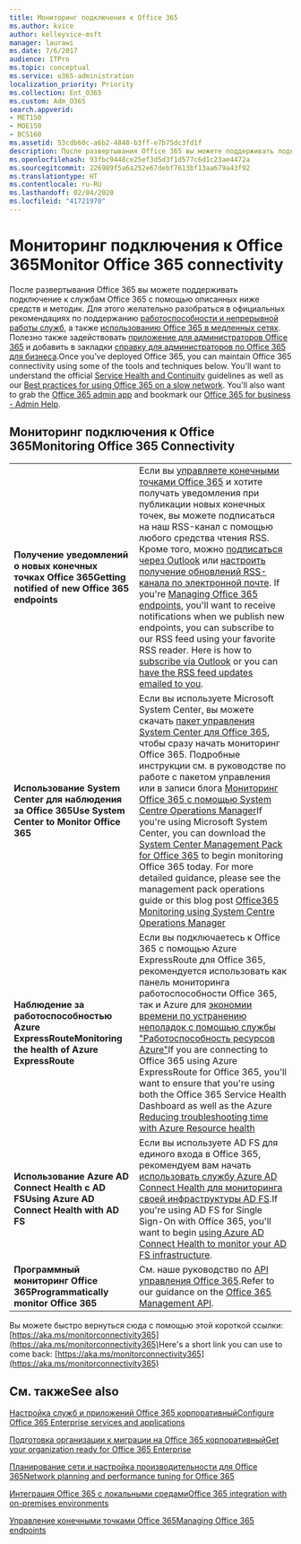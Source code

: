 ```yaml
---
title: Мониторинг подключения к Office 365
ms.author: kvice
author: kelleyvice-msft
manager: laurawi
ms.date: 7/6/2017
audience: ITPro
ms.topic: conceptual
ms.service: o365-administration
localization_priority: Priority
ms.collection: Ent_O365
ms.custom: Adm_O365
search.appverid:
- MET150
- MOE150
- BCS160
ms.assetid: 53cdb60c-a6b2-4848-b3ff-e7b75dc3fd1f
description: После развертывания Office 365 вы можете поддерживать подключение к службам Office 365 с помощью описанных ниже средств и методик. Для этого желательно разобраться в официальных рекомендациях по поддержанию работоспособности и непрерывной работы служб, а также использованию Office 365 в медленных сетях. Полезно также задействовать приложение для администраторов Office 365 и добавить в закладки справку для администраторов по Office 365 для бизнеса.
ms.openlocfilehash: 93fbc9448ce25ef3d5d3f1d577c6d1c23ae4472a
ms.sourcegitcommit: 226989f5a6a252e67debf7613bf13aa679a43f92
ms.translationtype: HT
ms.contentlocale: ru-RU
ms.lasthandoff: 02/04/2020
ms.locfileid: "41721970"
---
```

# <a name="monitor-office-365-connectivity"></a><span data-ttu-id="29109-105">Мониторинг подключения к Office 365</span><span class="sxs-lookup"><span data-stu-id="29109-105">Monitor Office 365 connectivity</span></span>

<span data-ttu-id="29109-p102">После развертывания Office 365 вы можете поддерживать подключение к службам Office 365 с помощью описанных ниже средств и методик. Для этого желательно разобраться в официальных рекомендациях по поддержанию [работоспособности и непрерывной работы служб](https://docs.microsoft.com/office365/servicedescriptions/office-365-platform-service-description/service-health-and-continuity), а также [использованию Office 365 в медленных сетях](https://support.office.com/article/fd16c8d2-4799-4c39-8fd7-045f06640166). Полезно также задействовать [приложение для администраторов Office 365](https://blogs.office.com/2015/03/13/administer-on-the-go-with-the-updated-office-365-admin-app/) и добавить в закладки [справку для администраторов по Office 365 для бизнеса](https://support.office.com/article/17d3ff3f-3601-466e-b5a1-482b31cfb791).</span><span class="sxs-lookup"><span data-stu-id="29109-p102">Once you've deployed Office 365, you can maintain Office 365 connectivity using some of the tools and techniques below. You'll want to understand the official [Service Health and Continuity](https://docs.microsoft.com/office365/servicedescriptions/office-365-platform-service-description/service-health-and-continuity) guidelines as well as our [Best practices for using Office 365 on a slow network](https://support.office.com/article/fd16c8d2-4799-4c39-8fd7-045f06640166). You'll also want to grab the [Office 365 admin app](https://blogs.office.com/2015/03/13/administer-on-the-go-with-the-updated-office-365-admin-app/) and bookmark our [Office 365 for business - Admin Help](https://support.office.com/article/17d3ff3f-3601-466e-b5a1-482b31cfb791).</span></span>
  
## <a name="monitoring-office-365-connectivity"></a><span data-ttu-id="29109-109">Мониторинг подключения к Office 365</span><span class="sxs-lookup"><span data-stu-id="29109-109">Monitoring Office 365 Connectivity</span></span>

|||
|:-----|:-----|
|<span data-ttu-id="29109-110">**Получение уведомлений о новых конечных точках Office 365**</span><span class="sxs-lookup"><span data-stu-id="29109-110">**Getting notified of new Office 365 endpoints**</span></span> <br/> |<span data-ttu-id="29109-p103">Если вы [управляете конечными точками Office 365](https://support.office.com/article/99cab9d4-ef59-4207-9f2b-3728eb46bf9a) и хотите получать уведомления при публикации новых конечных точек, вы можете подписаться на наш RSS-канал с помощью любого средства чтения RSS. Кроме того, можно [подписаться через Outlook](https://go.microsoft.com/fwlink/p/?LinkId=532416) или [настроить получение обновлений RSS-канала по электронной почте](https://go.microsoft.com/fwlink/p/?LinkId=532417).  </span><span class="sxs-lookup"><span data-stu-id="29109-p103">If you're [Managing Office 365 endpoints](https://support.office.com/article/99cab9d4-ef59-4207-9f2b-3728eb46bf9a), you'll want to receive notifications when we publish new endpoints, you can subscribe to our RSS feed using your favorite RSS reader. Here is how to [subscribe via Outlook](https://go.microsoft.com/fwlink/p/?LinkId=532416) or you can [have the RSS feed updates emailed to you](https://go.microsoft.com/fwlink/p/?LinkId=532417).  </span></span><br/> |
|<span data-ttu-id="29109-113">**Использование System Center для наблюдения за Office 365**</span><span class="sxs-lookup"><span data-stu-id="29109-113">**Use System Center to Monitor Office 365**</span></span> <br/> |<span data-ttu-id="29109-p104">Если вы используете Microsoft System Center, вы можете скачать [пакет управления System Center для Office 365](https://www.microsoft.com/download/details.aspx?id=43708), чтобы сразу начать мониторинг Office 365. Подробные инструкции см. в руководстве по работе с пакетом управления или в записи блога [Мониторинг Office 365 с помощью System Centre Operations Manager](https://blogs.msdn.com/b/mvpawardprogram/archive/2015/07/08/office365-monitoring-using-system-centre-operations-manager.aspx)</span><span class="sxs-lookup"><span data-stu-id="29109-p104">If you're using Microsoft System Center, you can download the [System Center Management Pack for Office 365](https://www.microsoft.com/download/details.aspx?id=43708) to begin monitoring Office 365 today. For more detailed guidance, please see the management pack operations guide or this blog post [Office365 Monitoring using System Centre Operations Manager](https://blogs.msdn.com/b/mvpawardprogram/archive/2015/07/08/office365-monitoring-using-system-centre-operations-manager.aspx)</span></span> <br/> |
|<span data-ttu-id="29109-116">**Наблюдение за работоспособностью Azure ExpressRoute**</span><span class="sxs-lookup"><span data-stu-id="29109-116">**Monitoring the health of Azure ExpressRoute**</span></span> <br/> |<span data-ttu-id="29109-117">Если вы подключаетесь к Office 365 с помощью Azure ExpressRoute для Office 365, рекомендуется использовать как панель мониторинга работоспособности Office 365, так и Azure для [экономии времени по устранению неполадок с помощью службы "Работоспособность ресурсов Azure"](https://azure.microsoft.com/blog/reduce-troubleshooting-time-with-azure-resource-health/)</span><span class="sxs-lookup"><span data-stu-id="29109-117">If you are connecting to Office 365 using Azure ExpressRoute for Office 365, you'll want to ensure that you're using both the Office 365 Service Health Dashboard as well as the Azure [Reducing troubleshooting time with Azure Resource health](https://azure.microsoft.com/blog/reduce-troubleshooting-time-with-azure-resource-health/)</span></span> <br/> |
|<span data-ttu-id="29109-118">**Использование Azure AD Connect Health с AD FS**</span><span class="sxs-lookup"><span data-stu-id="29109-118">**Using Azure AD Connect Health with AD FS**</span></span> <br/> |<span data-ttu-id="29109-119">Если вы используете AD FS для единого входа в Office 365, рекомендуем вам начать [использовать службу Azure AD Connect Health для мониторинга своей инфраструктуры AD FS](https://azure.microsoft.com/documentation/articles/active-directory-aadconnect-health-adfs/).</span><span class="sxs-lookup"><span data-stu-id="29109-119">If you're using AD FS for Single Sign-On with Office 365, you'll want to begin [using Azure AD Connect Health to monitor your AD FS infrastructure](https://azure.microsoft.com/documentation/articles/active-directory-aadconnect-health-adfs/).</span></span>  <br/> |
|<span data-ttu-id="29109-120">**Программный мониторинг Office 365**</span><span class="sxs-lookup"><span data-stu-id="29109-120">**Programmatically monitor Office 365**</span></span> <br/> |<span data-ttu-id="29109-121">См. наше руководство по [API управления Office 365](https://docs.microsoft.com/office/office-365-management-api/office-365-management-apis-overview).</span><span class="sxs-lookup"><span data-stu-id="29109-121">Refer to our guidance on the [Office 365 Management API](https://docs.microsoft.com/office/office-365-management-api/office-365-management-apis-overview).</span></span>  <br/> |

<span data-ttu-id="29109-122">Вы можете быстро вернуться сюда с помощью этой короткой ссылки: [https://aka.ms/monitorconnectivity365](https://aka.ms/monitorconnectivity365)</span><span class="sxs-lookup"><span data-stu-id="29109-122">Here's a short link you can use to come back: [https://aka.ms/monitorconnectivity365](https://aka.ms/monitorconnectivity365)</span></span>
  
## <a name="see-also"></a><span data-ttu-id="29109-123">См. также</span><span class="sxs-lookup"><span data-stu-id="29109-123">See also</span></span>

[<span data-ttu-id="29109-124">Настройка служб и приложений Office 365 корпоративный</span><span class="sxs-lookup"><span data-stu-id="29109-124">Configure Office 365 Enterprise services and applications</span></span>](configure-services-and-applications.md)
  
[<span data-ttu-id="29109-125">Подготовка организации к миграции на Office 365 корпоративный</span><span class="sxs-lookup"><span data-stu-id="29109-125">Get your organization ready for Office 365 Enterprise</span></span>](get-your-organization-ready-for-office-365.md)
  
[<span data-ttu-id="29109-126">Планирование сети и настройка производительности для Office 365</span><span class="sxs-lookup"><span data-stu-id="29109-126">Network planning and performance tuning for Office 365</span></span>](network-planning-and-performance.md)
  
[<span data-ttu-id="29109-127">Интеграция Office 365 с локальными средами</span><span class="sxs-lookup"><span data-stu-id="29109-127">Office 365 integration with on-premises environments</span></span>](office-365-integration.md)
  
[<span data-ttu-id="29109-128">Управление конечными точками Office 365</span><span class="sxs-lookup"><span data-stu-id="29109-128">Managing Office 365 endpoints</span></span>](https://support.office.com/article/99cab9d4-ef59-4207-9f2b-3728eb46bf9a)
